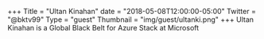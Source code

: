 +++
Title = "Ultan Kinahan"
date = "2018-05-08T12:00:00-05:00"
Twitter = "@bktv99"
Type = "guest"
Thumbnail = "img/guest/ultanki.png"
+++
Ultan Kinahan is a Global Black Belt for Azure Stack at Microsoft


